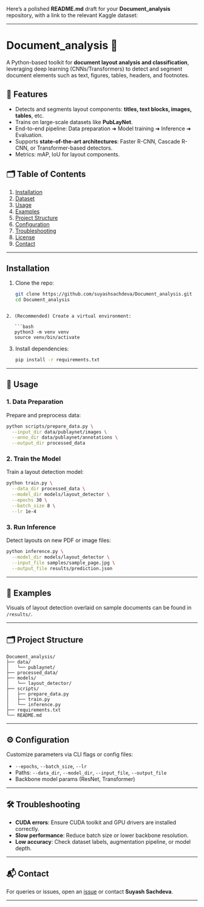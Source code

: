 Here’s a polished **README.md** draft for your **Document\_analysis** repository, with a link to the relevant Kaggle dataset:

---


# Document_analysis 📝

A Python-based toolkit for **document layout analysis and classification**, leveraging deep learning (CNNs/Transformers) to detect and segment document elements such as text, figures, tables, headers, and footnotes.

## 🚀 Features
- Detects and segments layout components: **titles, text blocks, images, tables**, etc.
- Trains on large-scale datasets like **PubLayNet**.
- End-to-end pipeline: Data preparation ➜ Model training ➜ Inference ➜ Evaluation.
- Supports **state-of-the-art architectures**: Faster R-CNN, Cascade R-CNN, or Transformer-based detectors.
- Metrics: mAP, IoU for layout components.

## 🗂️ Table of Contents
1. [Installation](#installation)  
2. [Dataset](#dataset)  
3. [Usage](#usage)  
4. [Examples](#examples)  
5. [Project Structure](#project-structure)  
6. [Configuration](#configuration)  
7. [Troubleshooting](#troubleshooting)  
8. [License](#license)  
9. [Contact](#contact)

---

## Installation

1. Clone the repo:
   ```bash
   git clone https://github.com/suyashsachdeva/Document_analysis.git
   cd Document_analysis
```

2. (Recommended) Create a virtual environment:

   ```bash
   python3 -m venv venv
   source venv/bin/activate
   ```

3. Install dependencies:

   ```bash
   pip install -r requirements.txt
   ```

---

## 🚀 Usage

### 1. Data Preparation

Prepare and preprocess data:

```bash
python scripts/prepare_data.py \
  --input_dir data/publaynet/images \
  --anno_dir data/publaynet/annotations \
  --output_dir processed_data
```

### 2. Train the Model

Train a layout detection model:

```bash
python train.py \
  --data_dir processed_data \
  --model_dir models/layout_detector \
  --epochs 30 \
  --batch_size 8 \
  --lr 1e-4
```

### 3. Run Inference

Detect layouts on new PDF or image files:

```bash
python inference.py \
  --model_dir models/layout_detector \
  --input_file samples/sample_page.jpg \
  --output_file results/prediction.json
```

---

## 📸 Examples

Visuals of layout detection overlaid on sample documents can be found in `/results/`.

---

## 🗂️ Project Structure

```text
Document_analysis/
├── data/
│   └── publaynet/
├── processed_data/
├── models/
│   └── layout_detector/
├── scripts/
│   ├── prepare_data.py
│   ├── train.py
│   └── inference.py
├── requirements.txt
└── README.md
```

---

## ⚙️ Configuration

Customize parameters via CLI flags or config files:

* `--epochs`, `--batch_size`, `--lr`
* Paths: `--data_dir`, `--model_dir`, `--input_file`, `--output_file`
* Backbone model params (ResNet, Transformer)

---

## 🛠️ Troubleshooting

* **CUDA errors**: Ensure CUDA toolkit and GPU drivers are installed correctly.
* **Slow performance**: Reduce batch size or lower backbone resolution.
* **Low accuracy**: Check dataset labels, augmentation pipeline, or model depth.

---


## 📬 Contact

For queries or issues, open an [issue](https://github.com/suyashsachdeva/Document_analysis/issues) or contact **Suyash Sachdeva**.

---
